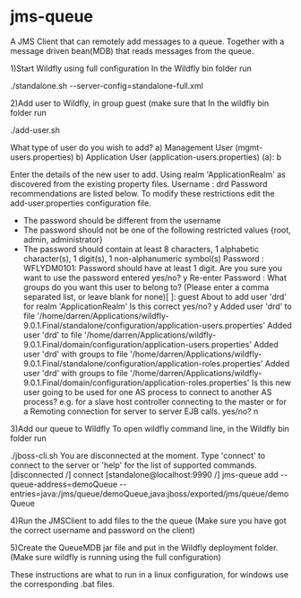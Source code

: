 # jms-queue
A JMS Client that can remotely add messages to a queue.
Together with a message driven bean(MDB) that reads messages from the queue.

1)Start Wildfly using full configuration
In the Wildfly bin folder run

./standalone.sh --server-config=standalone-full.xml

2)Add user to Wildfly, in group guest
(make sure that
In the wildfly bin folder run

./add-user.sh

What type of user do you wish to add?
 a) Management User (mgmt-users.properties)
 b) Application User (application-users.properties)
(a): b

Enter the details of the new user to add.
Using realm 'ApplicationRealm' as discovered from the existing property files.
Username : drd
Password recommendations are listed below. To modify these restrictions edit the add-user.properties configuration file.
 - The password should be different from the username
 - The password should not be one of the following restricted values {root, admin, administrator}
 - The password should contain at least 8 characters, 1 alphabetic character(s), 1 digit(s), 1 non-alphanumeric symbol(s)
Password :
WFLYDM0101: Password should have at least 1 digit.
Are you sure you want to use the password entered yes/no? y
Re-enter Password :
What groups do you want this user to belong to?
(Please enter a comma separated list, or leave blank for none)[  ]: guest
About to add user 'drd' for realm 'ApplicationRealm'
Is this correct yes/no? y
Added user 'drd' to file '/home/darren/Applications/wildfly-9.0.1.Final/standalone/configuration/application-users.properties'
Added user 'drd' to file '/home/darren/Applications/wildfly-9.0.1.Final/domain/configuration/application-users.properties'
Added user 'drd' with groups  to file '/home/darren/Applications/wildfly-9.0.1.Final/standalone/configuration/application-roles.properties'
Added user 'drd' with groups  to file '/home/darren/Applications/wildfly-9.0.1.Final/domain/configuration/application-roles.properties'
Is this new user going to be used for one AS process to connect to another AS process?
e.g. for a slave host controller connecting to the master or for a Remoting connection for server to server EJB calls.
yes/no? n

3)Add our queue to Wildfly
To open wildfly command line, in the Wildfly bin folder run

./jboss-cli.sh
You are disconnected at the moment. Type 'connect' to connect to the server or 'help' for the list of supported commands.
[disconnected /] connect
[standalone@localhost:9990 /] jms-queue add --queue-address=demoQueue --entries=java:/jms/queue/demoQueue,java:jboss/exported/jms/queue/demoQueue

4)Run the JMSClient to add files to the the queue
(Make sure you have got the correct username and password on the client)

5)Create the QueueMDB jar file and put in the Wildfly deployment folder.
(Make sure wildfly is running using the full configuration)

These instructions are what to run in a linux configuration,
for windows use the corresponding .bat files.
